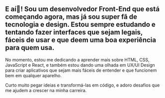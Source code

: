## E aí👋! Sou um desenvolvedor Front-End que está começando agora, mas já sou super fã de tecnologia e design. Estou sempre estudando e tentando fazer interfaces que sejam legais, fáceis de usar e que deem uma boa experiência para quem usa.

No momento, estou me dedicando a aprender mais sobre HTML, CSS, JavaScript e React, e também estou dando uma olhada em UX/UI Design para criar aplicativos que sejam mais fáceis de entender e que funcionem bem em qualquer aparelho.

Curto muito pegar ideias e transformá-las em código, e adoro desafios que me ajudem a crescer na minha carreira.

<!--
**jvcmelo/jvcmelo** is a ✨ _special_ ✨ repository because its `README.md` (this file) appears on your GitHub profile.

Here are some ideas to get you started:

- 🔭 I’m currently working on ...
- 🌱 I’m currently learning ...
- 👯 I’m looking to collaborate on ...
- 🤔 I’m looking for help with ...
- 💬 Ask me about ...
- 📫 How to reach me: ...
- 😄 Pronouns: ...
- ⚡ Fun fact: ...
-->
